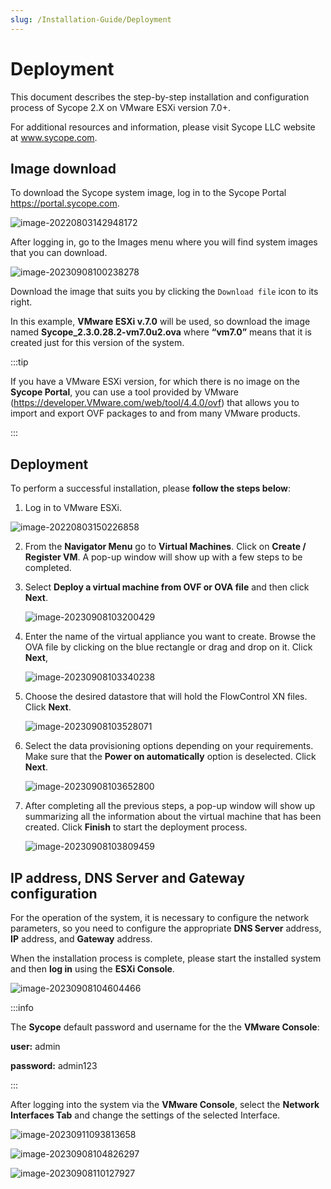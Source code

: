```yaml
---
slug: /Installation-Guide/Deployment
---
```


# Deployment


This document describes the step-by-step installation and configuration process of Sycope 2.X on VMware ESXi version 7.0+.	

For additional resources and information, please visit Sycope LLC website at www.sycope.com.

## Image download

To download the Sycope system image, log in to the Sycope Portal https://portal.sycope.com. 

![image-20220803142948172](assets_03-Installation%20guide/image-20220803142948172.png)



After logging in, go to the Images menu where you will find system images that you can download.

![image-20230908100238278](assets_03-Installation%20guide/image-20230908100238278.png)

Download the image that suits you by clicking the `Download file` icon to its right.



In this example, **VMware ESXi v.7.0** will be used, so download the image named **Sycope_2.3.0.28.2-vm7.0u2.ova** where **“vm7.0”** means that it is created just for this version of the system.

:::tip

If you have a VMware ESXi version, for which there is no image on the **Sycope Portal**, you can use a tool provided by VMware (https://developer.VMware.com/web/tool/4.4.0/ovf) that allows you to import and export OVF packages to and from many VMware products.

:::

## Deployment

To perform a successful installation, please **follow the steps below**:

1.  Log in to VMware ESXi.

![image-20220803150226858](assets_03-Installation%20guide/image-20220803150226858.png)

2. From the **Navigator Menu** go to **Virtual Machines**. Click on **Create / Register VM**. A pop-up window will show up with a few steps to be completed.

3. Select **Deploy a virtual machine from OVF or OVA file** and then click **Next**.

   ![image-20230908103200429](assets_03-Installation%20guide/image-20230908103200429.png)

4. Enter the name of the virtual appliance you want to create. Browse the OVA file by clicking on the blue rectangle or drag and drop on it. Click **Next**,

   ![image-20230908103340238](assets_03-Installation%20guide/image-20230908103340238.png)



5. Choose the desired datastore that will hold the FlowControl XN files. Click **Next**.

   ![image-20230908103528071](assets_03-Installation%20guide/image-20230908103528071.png)



6. Select the data provisioning options depending on your requirements. Make sure that the **Power on automatically** option is deselected. Click **Next**.

   ![image-20230908103652800](assets_03-Installation%20guide/image-20230908103652800.png)

7. After completing all the previous steps, a pop-up window will show up summarizing all the information about the virtual machine that has been created. Click **Finish** to start the deployment process.

   ![image-20230908103809459](assets_03-Installation%20guide/image-20230908103809459.png)



## IP address, DNS Server and Gateway configuration

For the operation of the system, it is necessary to configure the network parameters, so you need to configure the appropriate **DNS Server** address, **IP** address, and **Gateway** address.

When the installation process is complete, please start the installed system and then **log in** using the **ESXi Console**.

![image-20230908104604466](assets_03-Installation%20guide/image-20230908104604466.png)



:::info

The **Sycope** default password and username for the the **VMware Console**:

**user:** admin

**password:** admin123

:::

After logging into the system via the **VMware Console**, select the **Network Interfaces Tab** and change the settings of the selected Interface.

![image-20230911093813658](assets_03-Installation%20guide/image-20230911093813658.png)

![image-20230908104826297](assets_03-Installation%20guide/image-20230908104826297.png)

![image-20230908110127927](assets_03-Installation%20guide/image-20230908110127927.png)
